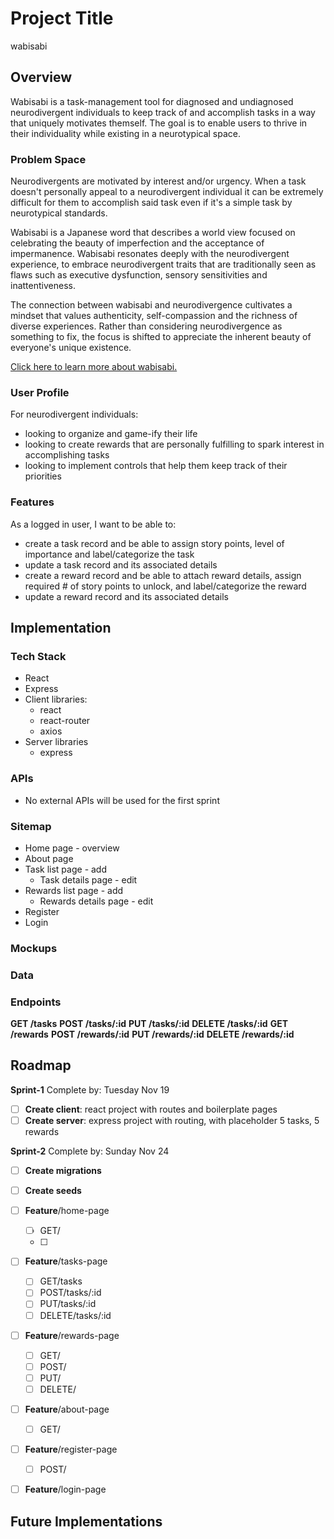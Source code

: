 # Project Title

wabisabi

## Overview

<!-- What is your app? Give a brief description in a couple of sentences. -->

Wabisabi is a task-management tool for diagnosed and undiagnosed neurodivergent individuals to keep track of and accomplish tasks in a way that uniquely motivates themself. The goal is to enable users to thrive in their individuality while existing in a neurotypical space.

### Problem Space

<!-- Why is your app needed? Give any background information around any pain points or other reasons. -->

Neurodivergents are motivated by interest and/or urgency. When a task doesn't personally appeal to a neurodivergent individual it can be extremely difficult for them to accomplish said task even if it's a simple task by neurotypical standards.

Wabisabi is a Japanese word that describes a world view focused on celebrating the beauty of imperfection and the acceptance of impermanence. Wabisabi resonates deeply with the neurodivergent experience, to embrace neurodivergent traits that are traditionally seen as flaws such as executive dysfunction, sensory sensitivities and inattentiveness.

The connection between wabisabi and neurodivergence cultivates a mindset that values authenticity, self-compassion and the richness of diverse experiences. Rather than considering neurodivergence as something to fix, the focus is shifted to appreciate the inherent beauty of everyone's unique existence.

[Click here to learn more about wabisabi.](https://en.wikipedia.org/wiki/Wabi-sabi)

### User Profile

<!-- Who will use your app? How will they use it? Add any special considerations that your app must take into account. -->

For neurodivergent individuals:

- looking to organize and game-ify their life
- looking to create rewards that are personally fulfilling to spark interest in accomplishing tasks
- looking to implement controls that help them keep track of their priorities

### Features

As a logged in user, I want to be able to:
- create a task record and be able to assign story points, level of importance and label/categorize the task
- update a task record and its associated details
- create a reward record and be able to attach reward details, assign required # of story points to unlock, and label/categorize the reward
- update a reward record and its associated details

## Implementation

### Tech Stack

- React
- Express
- Client libraries:
  - react
  - react-router
  - axios
- Server libraries
  - express

### APIs

- No external APIs will be used for the first sprint

### Sitemap

<!-- List the pages of your app with brief descriptions. You can show this visually, or write it out. -->

- Home page - overview
- About page
- Task list page - add
  - Task details page - edit
- Rewards list page - add
  - Rewards details page - edit
- Register
- Login



### Mockups

<!-- Provide visuals of your app's screens. You can use pictures of hand-drawn sketches, or wireframing tools like Figma. -->

### Data

<!-- Describe your data and the relationships between the data points. You can show this visually using diagrams, or write it out.  -->

### Endpoints

<!-- List endpoints that your server will implement, including HTTP methods, parameters, and example responses. -->

**GET /tasks**
**POST /tasks/:id**
**PUT /tasks/:id**
**DELETE /tasks/:id**
**GET /rewards**
**POST /rewards/:id**
**PUT /rewards/:id**
**DELETE /rewards/:id**

## Roadmap

<!-- Scope your project as a sprint. Break down the tasks that will need to be completed and map out timeframes for implementation working back from the capstone due date.  -->

**Sprint-1**
Complete by: Tuesday Nov 19

 - [ ] **Create client**: react project with routes and boilerplate pages
 - [ ] **Create server**: express project with routing, with placeholder 5 tasks, 5 rewards

**Sprint-2**
Complete by: Sunday Nov 24
 - [ ] **Create migrations**
 - [ ] **Create seeds**
 - [ ] **Feature**/home-page
   - [ ] GET/
   - [ ] 
 - [ ] **Feature**/tasks-page
   - [ ] GET/tasks
   - [ ] POST/tasks/:id
   - [ ] PUT/tasks/:id
   - [ ] DELETE/tasks/:id
 - [ ] **Feature**/rewards-page
   - [ ] GET/
   - [ ] POST/
   - [ ] PUT/
   - [ ] DELETE/
 - [ ] **Feature**/about-page
   - [ ] GET/
 - [ ] **Feature**/register-page
   - [ ] POST/
 - [ ] **Feature**/login-page


## Future Implementations

